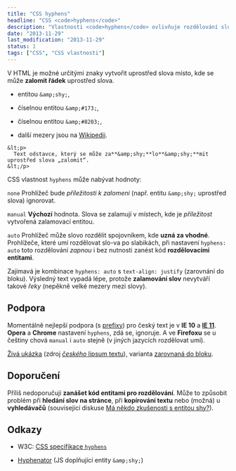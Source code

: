 ```yaml
---
title: "CSS hyphens"
headline: "CSS <code>hyphens</code>"
description: "Vlastnosti <code>hyphens</code> ovlivňuje rozdělování slov spojovníkem na konci řádku."
date: "2013-11-29"
last_modification: "2013-11-29"
status: 1
tags: ["CSS", "CSS vlastnosti"]
---
```


V HTML je možné určitými znaky vytvořit uprostřed slova místo, kde se může **zalomit řádek** uprostřed slova.

  - entitou `&amp;shy;`,

  - číselnou entitou `&amp;#173;`,

  - číselnou entitou `&amp;#8203;`,

  - další mezery jsou na [Wikipedii](http://en.wikipedia.org/wiki/Space_(punctuation)#Spaces_in_Unicode).

```
&lt;p>
  Text odstavce, který se může za**&amp;shy;**lo**&amp;shy;**mit uprostřed slova „zalomit“.
&lt;/p>
```

CSS vlastnost `hyphens` může nabývat hodnoty:

  `none`
  Prohlížeč bude *příležitosti k zalomení* (např. entitu `&amp;shy;` uprostřed slova) ignorovat.

  `manual`
  **Výchozí** hodnota. Slova se zalamují v místech, kde je *příležitost* vytvořená zalamovací entitou.

  `auto`
  Prohlížeč může slovo rozdělit spojovníkem, kde **uzná za vhodné**. Prohlížeče, které umí rozdělovat slo-va po slabikách, při nastavení `hyphens: auto` toto rozdělování *zapnou* i bez nutnosti zanést kód **rozdělovacími entitami**.  

Zajímavá je kombinace `hyphens: auto` s `text-align: justify` (zarovnání do bloku). Výsledný text vypadá lépe, protože **zalamování slov** nevytváří takové *řeky* (nepěkně velké mezery mezi slovy).

## Podpora

Momentálně nejlepší podpora (s [prefixy](/css-prefixy)) pro český text je v **IE 10** a **[IE 11](/ie11)**. **Opera** a **Chrome** nastavení `hyphens`, zdá se, ignoruje. A ve **Firefoxu** se u češtiny chová `manual` i `auto` stejně (v jiných jazycích rozdělovat umí).

[Živá ukázka](http://kod.djpw.cz/kwt) (zdroj [*českého* lipsum textu](/lipsum)), varianta [zarovnaná do bloku](http://kod.djpw.cz/pwt).

## Doporučení

Příliš nedoporučuji **zanášet kód entitami pro rozdělování**. Může to způsobit problém při **hledání slov na stránce**, při **kopírování textu** nebo (možná) u **vyhledávačů** (související diskuse [Má někdo zkušenosti s entitou shy?](http://diskuse.jakpsatweb.cz/?action=vthread&amp;forum=13&amp;topic=104038)).

## Odkazy

  - W3C: [CSS specifikace `hyphens`](http://dev.w3.org/csswg/css-text/#hyphens)

  - [Hyphenator](http://code.google.com/p/hyphenator/) (JS doplňující entity `&amp;shy;`)